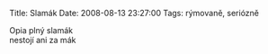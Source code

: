 Title: Slamák
Date: 2008-08-13 23:27:00
Tags: rýmovaně, seriózně

Opia plný slamák  
nestojí ani za mák